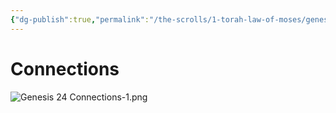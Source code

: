 ```yaml
---
{"dg-publish":true,"permalink":"/the-scrolls/1-torah-law-of-moses/genesis-24/","tags":["#Genesis24","#Torah"]}
---
```



# Connections
![Genesis 24 Connections-1.png](/img/user/Assets/attachments/Genesis%2024%20Connections-1.png)